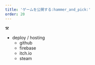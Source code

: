 ```yaml
---
title: 'ゲームを公開する:hammer_and_pick:'
order: 20
---
```


:hammer_and_pick:

- deploy / hosting
  - github
  - firebase
  - itch.io
  - steam